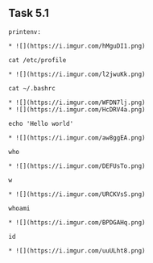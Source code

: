 ## Task 5.1

```
printenv:
```
	* ![](https://i.imgur.com/hMguDI1.png)

```
cat /etc/profile
```
	* ![](https://i.imgur.com/l2jwuKk.png)

```
cat ~/.bashrc
```
	* ![](https://i.imgur.com/WFDN7lj.png)
	* ![](https://i.imgur.com/HcDRV4a.png)
```
echo 'Hello world'
```
	* ![](https://i.imgur.com/aw8ggEA.png)
```
who
```
	* ![](https://i.imgur.com/DEFUsTo.png)
```
w
```
	* ![](https://i.imgur.com/URCKVsS.png)
```
whoami
```
	* ![](https://i.imgur.com/BPDGAHq.png)
```
id
```
	* ![](https://i.imgur.com/uuULht8.png)
